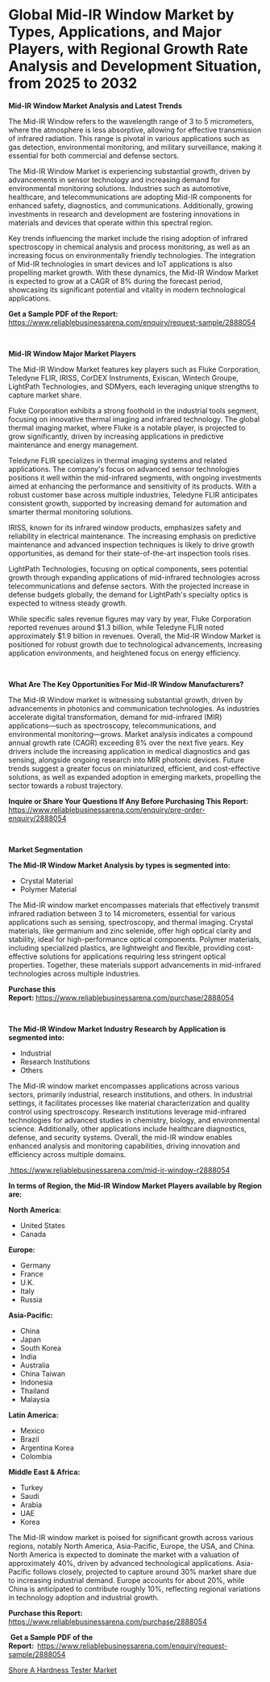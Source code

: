 <p><h1>Global Mid-IR Window Market by Types, Applications, and Major Players, with Regional Growth Rate Analysis and Development Situation, from 2025 to 2032</h1></p><p><strong>Mid-IR Window Market Analysis and Latest Trends</strong></p>
<p><p>The Mid-IR Window refers to the wavelength range of 3 to 5 micrometers, where the atmosphere is less absorptive, allowing for effective transmission of infrared radiation. This range is pivotal in various applications such as gas detection, environmental monitoring, and military surveillance, making it essential for both commercial and defense sectors.</p><p>The Mid-IR Window Market is experiencing substantial growth, driven by advancements in sensor technology and increasing demand for environmental monitoring solutions. Industries such as automotive, healthcare, and telecommunications are adopting Mid-IR components for enhanced safety, diagnostics, and communications. Additionally, growing investments in research and development are fostering innovations in materials and devices that operate within this spectral region.</p><p>Key trends influencing the market include the rising adoption of infrared spectroscopy in chemical analysis and process monitoring, as well as an increasing focus on environmentally friendly technologies. The integration of Mid-IR technologies in smart devices and IoT applications is also propelling market growth. With these dynamics, the Mid-IR Window Market is expected to grow at a CAGR of 8% during the forecast period, showcasing its significant potential and vitality in modern technological applications.</p></p>
<p><strong>Get a Sample PDF of the Report:&nbsp;</strong> <a href="https://www.reliablebusinessarena.com/enquiry/request-sample/2888054?utm_campaign=3042&utm_medium=2&utm_source=Github&utm_content=ia&utm_term=14032025&utm_id=mid-ir-window">https://www.reliablebusinessarena.com/enquiry/request-sample/2888054</a></p>
<p>&nbsp;</p>
<p><strong>Mid-IR Window Major Market Players</strong></p>
<p><p>The Mid-IR Window Market features key players such as Fluke Corporation, Teledyne FLIR, IRISS, CorDEX Instruments, Exiscan, Wintech Groupe, LightPath Technologies, and SDMyers, each leveraging unique strengths to capture market share.</p><p>Fluke Corporation exhibits a strong foothold in the industrial tools segment, focusing on innovative thermal imaging and infrared technology. The global thermal imaging market, where Fluke is a notable player, is projected to grow significantly, driven by increasing applications in predictive maintenance and energy management.</p><p>Teledyne FLIR specializes in thermal imaging systems and related applications. The company's focus on advanced sensor technologies positions it well within the mid-infrared segments, with ongoing investments aimed at enhancing the performance and sensitivity of its products. With a robust customer base across multiple industries, Teledyne FLIR anticipates consistent growth, supported by increasing demand for automation and smarter thermal monitoring solutions.</p><p>IRISS, known for its infrared window products, emphasizes safety and reliability in electrical maintenance. The increasing emphasis on predictive maintenance and advanced inspection techniques is likely to drive growth opportunities, as demand for their state-of-the-art inspection tools rises.</p><p>LightPath Technologies, focusing on optical components, sees potential growth through expanding applications of mid-infrared technologies across telecommunications and defense sectors. With the projected increase in defense budgets globally, the demand for LightPath's specialty optics is expected to witness steady growth.</p><p>While specific sales revenue figures may vary by year, Fluke Corporation reported revenues around $1.3 billion, while Teledyne FLIR noted approximately $1.9 billion in revenues. Overall, the Mid-IR Window Market is positioned for robust growth due to technological advancements, increasing application environments, and heightened focus on energy efficiency.</p></p>
<p>&nbsp;</p>
<p><strong>What Are The Key Opportunities For Mid-IR Window Manufacturers?</strong></p>
<p><p>The Mid-IR Window market is witnessing substantial growth, driven by advancements in photonics and communication technologies. As industries accelerate digital transformation, demand for mid-infrared (MIR) applications—such as spectroscopy, telecommunications, and environmental monitoring—grows. Market analysis indicates a compound annual growth rate (CAGR) exceeding 8% over the next five years. Key drivers include the increasing application in medical diagnostics and gas sensing, alongside ongoing research into MIR photonic devices. Future trends suggest a greater focus on miniaturized, efficient, and cost-effective solutions, as well as expanded adoption in emerging markets, propelling the sector towards a robust trajectory.</p></p>
<p><strong>Inquire or Share Your Questions If Any Before Purchasing This Report:</strong> <a href="https://www.reliablebusinessarena.com/enquiry/pre-order-enquiry/2888054?utm_campaign=3042&utm_medium=2&utm_source=Github&utm_content=ia&utm_term=14032025&utm_id=mid-ir-window">https://www.reliablebusinessarena.com/enquiry/pre-order-enquiry/2888054</a></p>
<p>&nbsp;</p>
<p><strong>Market Segmentation</strong></p>
<p><strong>The Mid-IR Window Market Analysis by types is segmented into:</strong></p>
<p><ul><li>Crystal Material</li><li>Polymer Material</li></ul></p>
<p><p>The Mid-IR window market encompasses materials that effectively transmit infrared radiation between 3 to 14 micrometers, essential for various applications such as sensing, spectroscopy, and thermal imaging. Crystal materials, like germanium and zinc selenide, offer high optical clarity and stability, ideal for high-performance optical components. Polymer materials, including specialized plastics, are lightweight and flexible, providing cost-effective solutions for applications requiring less stringent optical properties. Together, these materials support advancements in mid-infrared technologies across multiple industries.</p></p>
<p><strong>Purchase this Report:&nbsp;</strong><a href="https://www.reliablebusinessarena.com/purchase/2888054?utm_campaign=3042&utm_medium=2&utm_source=Github&utm_content=ia&utm_term=14032025&utm_id=mid-ir-window">https://www.reliablebusinessarena.com/purchase/2888054</a></p>
<p>&nbsp;</p>
<p><strong>The Mid-IR Window Market Industry Research by Application is segmented into:</strong></p>
<p><ul><li>Industrial</li><li>Research Institutions</li><li>Others</li></ul></p>
<p><p>The Mid-IR window market encompasses applications across various sectors, primarily industrial, research institutions, and others. In industrial settings, it facilitates processes like material characterization and quality control using spectroscopy. Research institutions leverage mid-infrared technologies for advanced studies in chemistry, biology, and environmental science. Additionally, other applications include healthcare diagnostics, defense, and security systems. Overall, the mid-IR window enables enhanced analysis and monitoring capabilities, driving innovation and efficiency across multiple domains.</p></p>
<p><a href="https://www.reliablebusinessarena.com/mid-ir-window-r2888054?utm_campaign=3042&utm_medium=2&utm_source=Github&utm_content=ia&utm_term=14032025&utm_id=mid-ir-window">&nbsp;https://www.reliablebusinessarena.com/mid-ir-window-r2888054</a></p>
<p><strong>In terms of Region, the Mid-IR Window Market Players available by Region are:</strong></p>
<p>
    <p> <strong> North America: </strong>
        <ul>
            <li>United States</li>
            <li>Canada</li>
        </ul>
        </p> 
    <p> <strong> Europe: </strong>
        <ul>
            <li>Germany</li>
            <li>France</li>
            <li>U.K.</li>
            <li>Italy</li>
            <li>Russia</li>
        </ul>
        </p> 
    <p> <strong> Asia-Pacific: </strong>
        <ul>
            <li>China</li>
            <li>Japan</li>
            <li>South Korea</li>
            <li>India</li>
            <li>Australia</li>
            <li>China Taiwan</li>
            <li>Indonesia</li>
            <li>Thailand</li>
            <li>Malaysia</li>
        </ul>
        </p> 
    <p> <strong> Latin America: </strong>
        <ul>
            <li>Mexico</li>
            <li>Brazil</li>
            <li>Argentina Korea</li>
            <li>Colombia</li>
        </ul>
        </p> 
    <p> <strong> Middle East & Africa: </strong>
        <ul>
            <li>Turkey</li>
            <li>Saudi</li>
            <li>Arabia</li>
            <li>UAE</li>
            <li>Korea</li>
        </ul>
    </p>
    </p>
<p><p>The Mid-IR window market is poised for significant growth across various regions, notably North America, Asia-Pacific, Europe, the USA, and China. North America is expected to dominate the market with a valuation of approximately 40%, driven by advanced technological applications. Asia-Pacific follows closely, projected to capture around 30% market share due to increasing industrial demand. Europe accounts for about 20%, while China is anticipated to contribute roughly 10%, reflecting regional variations in technology adoption and industrial growth.</p></p>
<p><strong>Purchase this Report: </strong><a href="https://www.reliablebusinessarena.com/purchase/2888054?utm_campaign=3042&utm_medium=2&utm_source=Github&utm_content=ia&utm_term=14032025&utm_id=mid-ir-window">https://www.reliablebusinessarena.com/purchase/2888054</a></p>
<p>&nbsp;<strong>Get a Sample PDF of the Report:&nbsp;&nbsp;</strong><a href="https://www.reliablebusinessarena.com/enquiry/request-sample/2888054?utm_campaign=3042&utm_medium=2&utm_source=Github&utm_content=ia&utm_term=14032025&utm_id=mid-ir-window">https://www.reliablebusinessarena.com/enquiry/request-sample/2888054</a></p>
<p><strong></strong></p>
<p><p><a href="https://github.com/sapsaidamary/Market-Research-Report-List-1/blob/main/shore-a-hardness-tester-market.md?utm_campaign=3042&utm_medium=2&utm_source=Github&utm_content=ia&utm_term=14032025&utm_id=mid-ir-window">Shore A Hardness Tester Market</a></p></p>